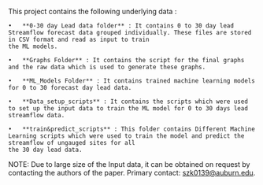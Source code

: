 This project contains the following underlying data : 


    •	**0-30 day Lead data folder** : It contains 0 to 30 day lead Streamflow forecast data grouped individually. These files are stored in CSV format and read as input to train                                         the ML models.

    •	**Graphs Folder** : It contains the script for the final graphs and the raw data which is used to generate these graphs.

    •	**ML_Models Folder** : It contains trained machine learning models for 0 to 30 forecast day lead data.

    •	**Data_setup_scripts** : It contains the scripts which were used to set up the input data to train the ML model for 0 to 30 days lead streamflow data.

    •	**train&predict_scripts** : This folder contains Different Machine Learning scripts which were used to train the model and predict the streamflow of ungauged sites for all                                     the 30 day lead data.

NOTE: Due to large size of the Input data, it can be obtained on request by contacting the authors of the paper. Primary contact: szk0139@auburn.edu.
